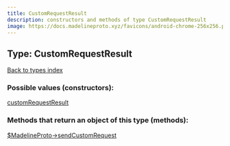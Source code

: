 ```yaml
---
title: CustomRequestResult
description: constructors and methods of type CustomRequestResult
image: https://docs.madelineproto.xyz/favicons/android-chrome-256x256.png
---
```

## Type: CustomRequestResult  
[Back to types index](index.md)



### Possible values (constructors):

[customRequestResult](../constructors/customRequestResult.md)  



### Methods that return an object of this type (methods):

[$MadelineProto->sendCustomRequest](../methods/sendCustomRequest.md)  



